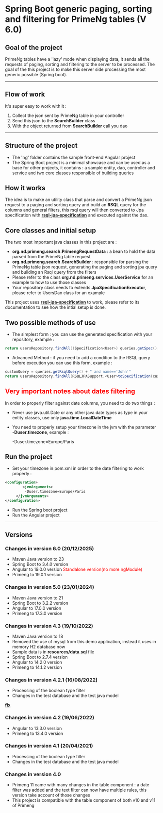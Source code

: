 # Spring Boot generic paging, sorting and filtering for PrimeNg tables (V 6.0)

## Goal of the project

PrimeNg tables have a 'lazy' mode when displaying data, it sends all the requests of paging, sorting and filtering to the server to be processed.
The goal of the this project is to make this server side processing the most generic possible (Spring boot).

---

## Flow of work

It's super easy to work with it :

1. Collect the json sent by PrimeNg table in your controller
2. Send this json to the **SearchBuilder** class 
3. With the object returned from **SearchBuilder** call you dao 

---

## Structure of the project

- The 'ng' folder contains the sample front-end Angular project
- The Spring Boot project is a minimal showcase and can be used as a base for other projects, it contains : a sample entity, dao, controller and service and two core classes responsible of building queries

## How it works

The idea is to make an utility class that parse and convert a PrimeNg json request to a paging and sorting query and build an **RSQL** query for the columns and general filters, this rsql query will then converted to Jpa specification with **[rsql-jpa-specification](https://github.com/perplexhub/rsql-jpa-specification)** and executed against the dao.


## Core classes and initial setup

The two most important java classes in this project are :

- **org.nd.primeng.search.PrimengRequestData** : a bean to hold the data parsed from the PrimeNg table request
- **org.nd.primeng.search.SearchBuilder** : responsible for parsing the PrimeNg table json request, generating the paging and sorting jpa query and building an Rsql query from the filters
- Please refer to the class **org.nd.primeng.services.UserService** for an example to how to use those classes
- Your repository class needs to extends **JpaSpecificationExecutor<Class>**, please refer to UsersDao class for an example

This project uses **[rsql-jpa-specification](https://github.com/perplexhub/rsql-jpa-specification)** to work, please refer to its documentation to see how the intial setup is done.

## Two possible methods of use

- The simplest form : you can use the generated specification with your repository, example :

```java
return usersRepository.findAll((Specification<User>) queries.getSpec(), queries.getPageQuery());
```

- Advanced Method : if you need to add a condition to the RSQL query before execution you can use this form, example :

```java
customQuery = queries.getRsqlQuery() + " and name=='John'"
return usersRepository.findAll(RSQLJPASupport.<User>toSpecification(customQuery).and(RSQLJPASupport.toSort(queries.getSortQuery())), queries.getPageQuery());
```

## <font color="red">Very important notes about dates filtering</font>

In order to properly filter against date columns, you need to do two things :

- Never use java.util.Date or any other java date types as type in your entity classes, use only **java.time.LocalDateTime**
- You need to properly setup your timezone in the jvm with the parameter **-Duser.timezone**, example :

  -Duser.timezone=Europe/Paris

## Run the project

- Set your timezone in pom.xml in order to the date filtering to work properly :

```xml
<configuration>
	    <jvmArguments>
		 -Duser.timezone=Europe/Paris
	 </jvmArguments>
</configuration>
```

- Run the Spring boot project
- Run the Angular project


---

## Versions

### Changes in version 6.0 (20/12/2025)

- Maven Java version to 23
- Spring Boot to 3.4.0 version
- Angular to 19.0.0 version <font color="red">Standalone version(no more ngModule)</font>
- Primeng to 19.0.1 version

### Changes in version 5.0 (23/01/2024)

- Maven Java version to 21
- Spring Boot to 3.2.2 version
- Angular to 17.0.0 version
- Primeng to 17.3.0 version

### Changes in version 4.3 (19/10/2022)

- Maven Java version to 18
- Removed the use of mysql from this demo application, instead it uses in memory H2 database now
- Sample data is in **resources/data.sql** file
- Spring Boot to 2.7.4 version
- Angular to 14.2.0 version
- Primeng to 14.1.2 version

### Changes in version 4.2.1 (16/08/2022)

- Processing of the boolean type filter
- Changes in the test database and the test java model

**[fix](https://github.com/nabildridi/SpringBootGenericPagingFilteringForPrimengTable/issues/31)**

### Changes in version 4.2 (19/06/2022)

- Angular to 13.3.0 version
- Primeng to 13.4.0 version

### Changes in version 4.1 (20/04/2021)

- Processing of the boolean type filter
- Changes in the test database and the test java model

### Changes in version 4.0

- Primeng 11 came with many changes in the table component : a date filter was added and the text filter can now have multiple rules, this version take account of those changes
- This project is compatible with the table component of both v10 and v11 of Primeng